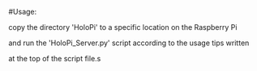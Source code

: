 #Usage:

copy the directory 'HoloPi' to a specific location on the Raspberry Pi

and run the 'HoloPi_Server.py' script according to the usage tips written 

at the top of the script file.s
